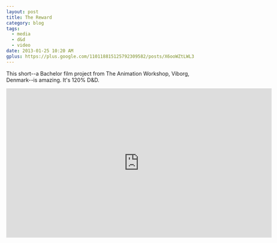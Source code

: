 ```yaml
---
layout: post
title: The Reward
category: blog
tags:
  - media
  - d&d
  - video
date: 2013-01-25 10:20 AM
gplus: https://plus.google.com/110118815125792309582/posts/X6ooWZtLWL3
---
```


This short--a Bachelor film project from The Animation Workshop, Viborg, Denmark--is amazing. It's 120% D&D.

<iframe class="youtube" src="http://player.vimeo.com/video/58179094" width="708" height="398" frameborder="0" webkitAllowFullScreen="1" mozallowfullscreen="1" allowFullScreen="1">&nbsp;</iframe>